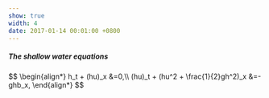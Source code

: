 ```yaml
---
show: true
width: 4
date: 2017-01-14 00:01:00 +0800
---
```

<div class="p-4 text-center">
<h5>The shallow water equations</h5>
$$
\begin{align*}
h_t + (hu)_x &=0,\\
(hu)_t + (hu^2 + \frac{1}{2}gh^2)_x &=-ghb_x,
\end{align*}
$$
</div>
